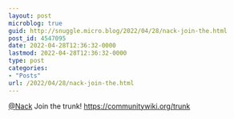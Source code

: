 ```yaml
---
layout: post
microblog: true
guid: http://snuggle.micro.blog/2022/04/28/nack-join-the.html
post_id: 4547095
date: 2022-04-28T12:36:32-0000
lastmod: 2022-04-28T12:36:32-0000
type: post
categories:
- "Posts"
url: /2022/04/28/nack-join-the.html
---
```

<p><span class="h-card" translate="no"><a href="https://tech.lgbt/@Nack" class="u-url mention">@<span>Nack</span></a></span> Join the trunk! <a href="https://communitywiki.org/trunk" target="_blank" rel="nofollow noopener noreferrer" translate="no"><span class="invisible">https://</span><span class="">communitywiki.org/trunk</span><span class="invisible"></span></a></p>
